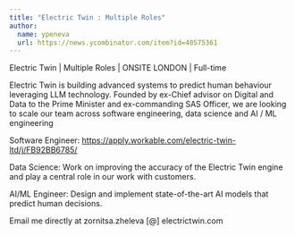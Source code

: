 ```yaml
---
title: "Electric Twin : Multiple Roles"
author:
  name: ypeneva
  url: https://news.ycombinator.com/item?id=40575361
---
```

Electric Twin | Multiple Roles | ONSITE LONDON | Full-time

Electric Twin is building advanced systems to predict human behaviour leveraging LLM technology. Founded by ex-Chief advisor on Digital and Data to the Prime Minister and ex-commanding SAS Officer, we are looking to scale our team across software engineering, data science and AI &#x2F; ML engineering

Software Engineer: <a href="https:&#x2F;&#x2F;apply.workable.com&#x2F;electric-twin-ltd&#x2F;j&#x2F;FB92BB6785&#x2F;" rel="nofollow">https:&#x2F;&#x2F;apply.workable.com&#x2F;electric-twin-ltd&#x2F;j&#x2F;FB92BB6785&#x2F;</a>

Data Science: Work on improving the accuracy of the Electric Twin engine and play a central role in our work with customers.

AI&#x2F;ML Engineer: Design and implement state-of-the-art AI models that predict human decisions.

Email me directly at zornitsa.zheleva [@] electrictwin.com
